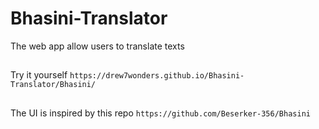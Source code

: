 # Bhasini-Translator
The web app allow users to translate texts
##
Try it yourself `https://drew7wonders.github.io/Bhasini-Translator/Bhasini/`
##
The UI is inspired by this repo `https://github.com/Beserker-356/Bhasini`
